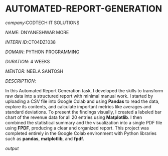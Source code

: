 # AUTOMATED-REPORT-GENERATION

*company*:CODTECH IT SOLUTIONS

*NAME*: DNYANESHWAR MORE

*INTERN ID*:CT04DZ1038

*DOMAIN*: PYTHON PROGRAMMING

*DURATION*: 4 WEEKS 

*MENTOR*: NEELA SANTOSH

*DESCRIPTION*:


In this Automated Report Generation task, I developed the skills to transform raw data into a structured report with minimal manual work. I started by uploading a CSV file into Google Colab and using **Pandas** to read the data, explore its contents, and calculate important metrics like averages and standard deviations. To present the findings visually, I created a labeled bar chart of the revenue data for all 20 entries using **Matplotlib**. I then combined the statistical summary and the visualization into a single PDF file using **FPDF**, producing a clear and organized report. This project was completed entirely in the Google Colab environment with Python libraries such as **pandas**, **matplotlib**, and **fpdf**.



*output*




